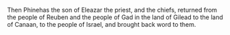 Then Phinehas the son of Eleazar the priest, and the chiefs, returned from the people of Reuben and the people of Gad in the land of Gilead to the land of Canaan, to the people of Israel, and brought back word to them.
